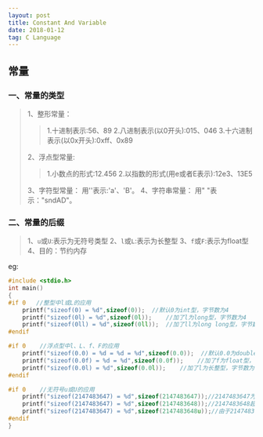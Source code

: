 ```yaml
---
layout: post
title: Constant And Variable
date: 2018-01-12
tag: C Language
---
```


## 常量
### 一、常量的类型

> 
> 1、整形常量：   
>> 1.十进制表示:56、89
>> 2.八进制表示(以0开头):015、046
>> 3.十六进制表示(以0x开头):0xff、0x89
> 
> 2、浮点型常量:   
>> 1.小数点的形式:12.456
>> 2.以指数的形式(用e或者E表示):12e3、13E5
>
> 3、字符型常量：    用''表示:'a'、'B'。
> 4、字符串常量：    用" "表示："sndAD"。
 
### 二、常量的后缀

> 1、`u`或`U`:表示为无符号类型
> 2、`l`或`L`:表示为长整型
> 3、`f`或`F`:表示为float型
> 4、目的：节约内存

eg:
```c
#include <stdio.h>
int main()
{
#if 0   //整型中l或L的应用
    printf("sizeof(0) = %d",sizeof(0));  //默认0为int型，字节数为4
    printf("sizeof(0l) = %d",sizeof(0l));    //加了l为long型，字节数为4
    printf("sizeof(0ll) = %d",sizeof(0ll));  //加了ll为long long型，字节数为8
#endif

#if 0    //浮点型中l、L、f、F的应用
    printf("sizeof(0.0) = %d = %d = %d",sizeof(0.0));  //默认0.0为double型，字节数为8
    printf("sizeof(0.0f) = %d = %d",sizeof(0.0f));    //加了f为float型，字节数为4
    printf("sizeof(0.0l) = %d",sizeof(0.0l));    //加了l为长整型，字节数为12
#endif

#if 0    //无符号u或U的应用
    printf("sizeof(2147483647) = %d",sizeof(2147483647));//2147483647为有符号int表示的最大的数，所以其字节数为4
    printf("sizeof(2147483647) = %d",sizeof(2147483648));//2147483648超过了int可以表示的有符号最大的数，所以其用long long型表示，字节数为8
    printf("sizeof(2147483647) = %d",sizeof(2147483648u));//由于2147483648超过了int的最大有符号表示范围，但没有超过int的无符号表示范围。故其字节数仍为4
#endif
}
```







